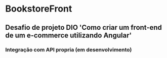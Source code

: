 # BookstoreFront

## Desafio de projeto DIO 'Como criar um front-end de um e-commerce utilizando Angular'
### Integração com API propria (em desenvolvimento)
